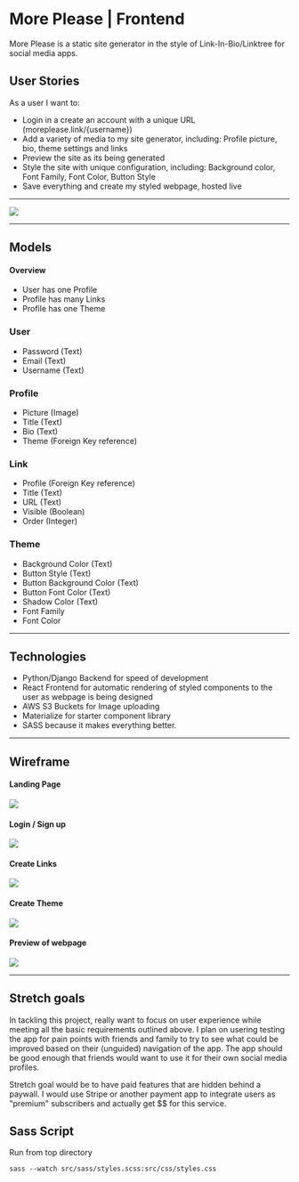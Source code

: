 # More Please | Frontend

More Please is a static site generator in the style of Link-In-Bio/Linktree for social media apps.


## User Stories
As a user I want to: 
- Login in a create an account with a unique URL (moreplease.link/{username})
- Add a variety of media to my site generator, including: 
    Profile picture, bio, theme settings and links 
- Preview the site as its being generated
- Style the site with unique configuration, including: Background color, Font Family, Font Color, Button Style
- Save everything and create my styled webpage, hosted live

---

<img src="./private/ERD.png"/>

---
## Models
#### Overview
- User has one Profile
- Profile has many Links
- Profile has one Theme

### User
* Password (Text)
* Email (Text)
* Username (Text)

### Profile
* Picture (Image)
* Title (Text)
* Bio (Text)
* Theme (Foreign Key reference)

### Link
* Profile (Foreign Key reference)
* Title (Text)
* URL (Text)
* Visible (Boolean)
* Order (Integer)

### Theme
* Background Color (Text)
* Button Style (Text)
* Button Background Color (Text)
* Button Font Color (Text)
* Shadow Color (Text)
* Font Family
* Font Color

---

## Technologies
* Python/Django Backend for speed of development
* React Frontend for automatic rendering of styled components to the user as webpage is being designed
* AWS S3 Buckets for Image uploading
* Materialize for starter component library
* SASS because it makes everything better.


---

## Wireframe

#### Landing Page
<img src="./private/page_1.png" />

#### Login / Sign up
<img src="./private/page_2.png" />

#### Create Links

<img src="./private/page_3.png" />

#### Create Theme
<img src="./private/page_4.png" />

#### Preview of webpage
<img src="./private/mockup.png" />

---

## Stretch goals

In tackling this project, really want to focus on user experience while meeting all the basic requirements outlined above. I plan on usering testing the app for pain points with friends and family to try to see what could be improved based on their (unguided) navigation of the app. The app should be good enough that friends would want to use it for their own social media profiles.

Stretch goal would be to have paid features that are hidden behind a paywall. I would use Stripe or another payment app to integrate users as "premium" subscribers and actually get $$ for this service.

## Sass Script 

Run from top directory

`sass --watch src/sass/styles.scss:src/css/styles.css`